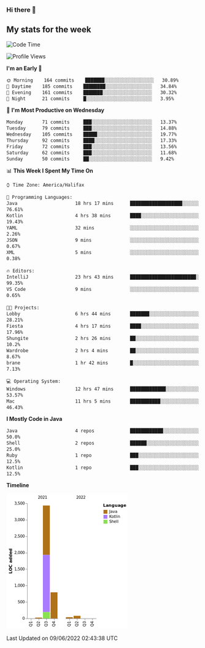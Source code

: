 ### Hi there 👋

## My stats for the week
<!--START_SECTION:waka-->
![Code Time](http://img.shields.io/badge/Code%20Time-257%20hrs%208%20mins-blue)

![Profile Views](http://img.shields.io/badge/Profile%20Views-0-blue)

**I'm an Early 🐤** 

```text
🌞 Morning    164 commits    ███████░░░░░░░░░░░░░░░░░░   30.89% 
🌆 Daytime    185 commits    ████████░░░░░░░░░░░░░░░░░   34.84% 
🌃 Evening    161 commits    ███████░░░░░░░░░░░░░░░░░░   30.32% 
🌙 Night      21 commits     █░░░░░░░░░░░░░░░░░░░░░░░░   3.95%

```
📅 **I'm Most Productive on Wednesday** 

```text
Monday       71 commits     ███░░░░░░░░░░░░░░░░░░░░░░   13.37% 
Tuesday      79 commits     ███░░░░░░░░░░░░░░░░░░░░░░   14.88% 
Wednesday    105 commits    █████░░░░░░░░░░░░░░░░░░░░   19.77% 
Thursday     92 commits     ████░░░░░░░░░░░░░░░░░░░░░   17.33% 
Friday       72 commits     ███░░░░░░░░░░░░░░░░░░░░░░   13.56% 
Saturday     62 commits     ███░░░░░░░░░░░░░░░░░░░░░░   11.68% 
Sunday       50 commits     ██░░░░░░░░░░░░░░░░░░░░░░░   9.42%

```


📊 **This Week I Spent My Time On** 

```text
⌚︎ Time Zone: America/Halifax

💬 Programming Languages: 
Java                     18 hrs 17 mins      ███████████████████░░░░░░   76.61% 
Kotlin                   4 hrs 38 mins       ████░░░░░░░░░░░░░░░░░░░░░   19.43% 
YAML                     32 mins             ░░░░░░░░░░░░░░░░░░░░░░░░░   2.26% 
JSON                     9 mins              ░░░░░░░░░░░░░░░░░░░░░░░░░   0.67% 
XML                      5 mins              ░░░░░░░░░░░░░░░░░░░░░░░░░   0.38%

🔥 Editors: 
IntelliJ                 23 hrs 43 mins      ████████████████████████░   99.35% 
VS Code                  9 mins              ░░░░░░░░░░░░░░░░░░░░░░░░░   0.65%

🐱‍💻 Projects: 
Lobby                    6 hrs 44 mins       ███████░░░░░░░░░░░░░░░░░░   28.21% 
Fiesta                   4 hrs 17 mins       ████░░░░░░░░░░░░░░░░░░░░░   17.96% 
Shungite                 2 hrs 26 mins       ██░░░░░░░░░░░░░░░░░░░░░░░   10.2% 
Wardrobe                 2 hrs 4 mins        ██░░░░░░░░░░░░░░░░░░░░░░░   8.67% 
brane                    1 hr 42 mins        █░░░░░░░░░░░░░░░░░░░░░░░░   7.13%

💻 Operating System: 
Windows                  12 hrs 47 mins      █████████████░░░░░░░░░░░░   53.57% 
Mac                      11 hrs 5 mins       ███████████░░░░░░░░░░░░░░   46.43%

```

**I Mostly Code in Java** 

```text
Java                     4 repos             ████████████░░░░░░░░░░░░░   50.0% 
Shell                    2 repos             ██████░░░░░░░░░░░░░░░░░░░   25.0% 
Ruby                     1 repo              ███░░░░░░░░░░░░░░░░░░░░░░   12.5% 
Kotlin                   1 repo              ███░░░░░░░░░░░░░░░░░░░░░░   12.5%

```


**Timeline**

![Chart not found](https://raw.githubusercontent.com/lyndseyy/lyndseyy/main/charts/bar_graph.png) 


 Last Updated on 09/06/2022 02:43:38 UTC
<!--END_SECTION:waka-->
